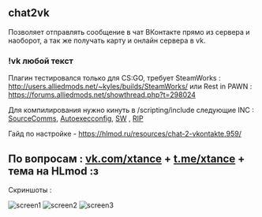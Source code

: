 ## chat2vk
Позволяет отправлять сообщение в чат ВКонтакте прямо из сервера и наоборот, а так же получать карту и онлайн сервера в vk.

### !vk любой текст
Плагин тестировался только для CS:GO, требует SteamWorks : http://users.alliedmods.net/~kyles/builds/SteamWorks/ или Rest in PAWN : https://forums.alliedmods.net/showthread.php?t=298024

Для компилирования нужно кинуть в /scripting/include следующие INC : [SourceComms](https://github.com/sbpp/sourcebans-pp/tree/v1.x/game/addons/sourcemod/scripting/include), [Autoexecconfig](https://github.com/Impact123/AutoExecConfig/blob/development/autoexecconfig.inc), [SW](https://github.com/KyleSanderson/SteamWorks/blob/master/Pawn/includes/SteamWorks.inc) , [RIP](https://forums.alliedmods.net/showthread.php?t=298024)

Гайд по настройке - https://hlmod.ru/resources/chat-2-vkontakte.959/

## По вопросам : [vk.com/xtance](https://vk.com/xtance "Мой вконтактик") + [t.me/xtance](https://t.me/xtance "Уютная телега") + тема на HLmod :з

Скриншоты :

![screen1](https://i.imgur.com/VNDZuwN.jpg "Screen 1")
![screen2](https://i.imgur.com/cnG0iK3.jpg "Screen 2")
![screen3](https://i.imgur.com/OE3qyg8.png "Screen 3")
